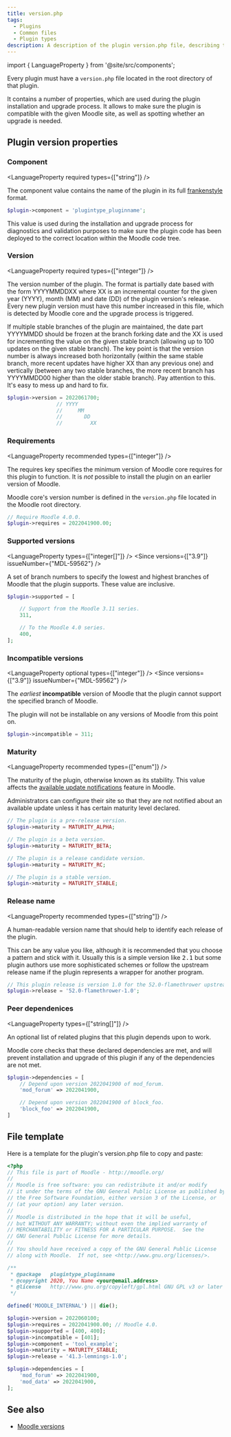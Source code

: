 ```yaml
---
title: version.php
tags:
  - Plugins
  - Common files
  - Plugin types
description: A description of the plugin version.php file, describing the various features
---
```


import { LanguageProperty } from '@site/src/components';

Every plugin must have a `version.php` file located in the root directory of that plugin.

It contains a number of properties, which are used during the plugin installation and upgrade process. It allows to make sure the plugin is compatible with the given Moodle site, as well as spotting whether an upgrade is needed.

## Plugin version properties

### Component

<LanguageProperty
    required
    types={["string"]}
/>

The component value contains the name of the plugin in its full [frankenstyle](/general/development/policies/codingstyle/frankenstyle) format.

```php
$plugin->component = 'plugintype_pluginname';
```

This value is used during the installation and upgrade process for diagnostics and validation purposes to make sure the plugin code has been deployed to the correct location within the Moodle code tree.

### Version

<LanguageProperty
    required
    types={["integer"]}
/>

The version number of the plugin. The format is partially date based with the form YYYYMMDDXX where XX is an incremental counter for the given year (YYYY), month (MM) and date (DD) of the plugin version's release. Every new plugin version must have this number increased in this file, which is detected by Moodle core and the upgrade process is triggered.

If multiple stable branches of the plugin are maintained, the date part YYYYMMDD should be frozen at the branch forking date and the XX is used for incrementing the value on the given stable branch (allowing up to 100 updates on the given stable branch). The key point is that the version number is always increased both horizontally (within the same stable branch, more recent updates have higher XX than any previous one) and vertically (between any two stable branches, the more recent branch has YYYYMMDD00 higher than the older stable branch). Pay attention to this. It's easy to mess up and hard to fix.

```php
$plugin->version = 2022061700;
                // YYYY
                //     MM
                //       DD
                //         XX
```

### Requirements

<LanguageProperty
    recommended
    types={["integer"]}
/>

The requires key specifies the minimum version of Moodle core requires for this plugin to function. It is _not_ possible to install the plugin on an earlier version of Moodle.

Moodle core's version number is defined in the `version.php` file located in the Moodle root directory.

```php
// Require Moodle 4.0.0.
$plugin->requires = 2022041900.00;
```

### Supported versions

<LanguageProperty
    types={["integer[]"]}
/>
<Since versions={["3.9"]} issueNumber={"MDL-59562"} />

A set of branch numbers to specify the lowest and highest branches of Moodle that the plugin supports. These value are inclusive.

```php title="Support all versions of Moodle 3.11, and 4.0"
$plugin->supported = [

    // Support from the Moodle 3.11 series.
    311,

    // To the Moodle 4.0 series.
    400,
];
```

### Incompatible versions

<LanguageProperty
    optional
    types={["integer"]}
/>
<Since versions={["3.9"]} issueNumber={"MDL-59562"} />

The _earliest_ **incompatible** version of Moodle that the plugin cannot support the specified branch of Moodle.

The plugin will not be installable on any versions of Moodle from this point on.

```php title="Specify that this version of the plugin does not support Moodle 3.11 and subsequent releases"
$plugin->incompatible = 311;
```

### Maturity

<LanguageProperty
    recommended
    types={["enum"]}
/>

The maturity of the plugin, otherwise known as its stability. This value affects the [available update notifications](https://docs.moodle.org/en/Available_update_notifications) feature in Moodle.

Administrators can configure their site so that they are not notified about an available update unless it has certain maturity level declared.

```php
// The plugin is a pre-release version.
$plugin->maturity = MATURITY_ALPHA;

// The plugin is a beta version.
$plugin->maturity = MATURITY_BETA;

// The plugin is a release candidate version.
$plugin->maturity = MATURITY_RC;

// The plugin is a stable version.
$plugin->maturity = MATURITY_STABLE;
```

### Release name

<LanguageProperty
    recommended
    types={["string"]}
/>

A human-readable version name that should help to identify each release of the plugin.

This can be any value you like, although it is recommended that you choose a pattern and stick with it. Usually this is a simple version like <tt>2.1</tt> but some plugin authors use more sophisticated schemes or follow the upstream release name if the plugin represents a wrapper for another program.

```php
// This plugin release is version 1.0 for the 52.0-flamethrower upstream dependency.
$plugin->release = '52.0-flamethrower-1.0';
```

### Peer dependenices

<LanguageProperty
    types={["string[]"]}
/>

An optional list of related plugins that this plugin depends upon to work.

Moodle core checks that these declared dependencies are met, and will prevent installation and upgrade of this plugin if any of the dependencies are not met.

```php
$plugin->dependencies = [
    // Depend upon version 2022041900 of mod_forum.
    'mod_forum' => 2022041900,

    // Depend upon version 2022041900 of block_foo.
    'block_foo' => 2022041900,
]
```

## File template

Here is a template for the plugin's version.php file to copy and paste:

```php
<?php
// This file is part of Moodle - http://moodle.org/
//
// Moodle is free software: you can redistribute it and/or modify
// it under the terms of the GNU General Public License as published by
// the Free Software Foundation, either version 3 of the License, or
// (at your option) any later version.
//
// Moodle is distributed in the hope that it will be useful,
// but WITHOUT ANY WARRANTY; without even the implied warranty of
// MERCHANTABILITY or FITNESS FOR A PARTICULAR PURPOSE.  See the
// GNU General Public License for more details.
//
// You should have received a copy of the GNU General Public License
// along with Moodle.  If not, see <http://www.gnu.org/licenses/>.

/**
 * @package   plugintype_pluginname
 * @copyright 2020, You Name <your@email.address>
 * @license   http://www.gnu.org/copyleft/gpl.html GNU GPL v3 or later
 */

defined('MOODLE_INTERNAL') || die();

$plugin->version = 2022060100;
$plugin->requires = 2022041900.00; // Moodle 4.0.
$plugin->supported = [400, 400];
$plugin->incompatible = [401];
$plugin->component = 'tool_example';
$plugin->maturity = MATURITY_STABLE;
$plugin->release = '41.3-lemmings-1.0';

$plugin->dependencies = [
    'mod_forum' => 2022041900,
    'mod_data' => 2022041900,
];
```

## See also

- [Moodle versions](https://docs.moodle.org/dev/Moodle_versions)

